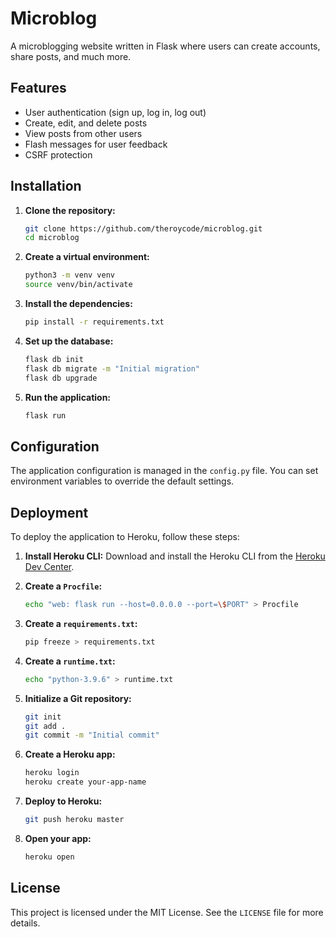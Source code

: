 # Microblog

A microblogging website written in Flask where users can create accounts, share posts, and much more.

## Features

- User authentication (sign up, log in, log out)
- Create, edit, and delete posts
- View posts from other users
- Flash messages for user feedback
- CSRF protection

## Installation

1. **Clone the repository:**
    ```sh
    git clone https://github.com/theroycode/microblog.git
    cd microblog
    ```

2. **Create a virtual environment:**
    ```sh
    python3 -m venv venv
    source venv/bin/activate
    ```

3. **Install the dependencies:**
    ```sh
    pip install -r requirements.txt
    ```

4. **Set up the database:**
    ```sh
    flask db init
    flask db migrate -m "Initial migration"
    flask db upgrade
    ```

5. **Run the application:**
    ```sh
    flask run
    ```

## Configuration

The application configuration is managed in the `config.py` file. You can set environment variables to override the default settings.

## Deployment

To deploy the application to Heroku, follow these steps:

1. **Install Heroku CLI:**
    Download and install the Heroku CLI from the [Heroku Dev Center](https://devcenter.heroku.com/articles/heroku-cli).

2. **Create a `Procfile`:**
    ```sh
    echo "web: flask run --host=0.0.0.0 --port=\$PORT" > Procfile
    ```

3. **Create a `requirements.txt`:**
    ```sh
    pip freeze > requirements.txt
    ```

4. **Create a `runtime.txt`:**
    ```sh
    echo "python-3.9.6" > runtime.txt
    ```

5. **Initialize a Git repository:**
    ```sh
    git init
    git add .
    git commit -m "Initial commit"
    ```

6. **Create a Heroku app:**
    ```sh
    heroku login
    heroku create your-app-name
    ```

7. **Deploy to Heroku:**
    ```sh
    git push heroku master
    ```

8. **Open your app:**
    ```sh
    heroku open
    ```

## License

This project is licensed under the MIT License. See the `LICENSE` file for more details.